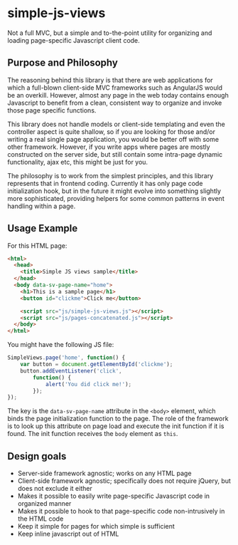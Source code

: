 # simple-js-views
Not a full MVC, but a simple and to-the-point utility for organizing and loading page-specific Javascript client code.

## Purpose and Philosophy
The reasoning behind this library is that there are web applications for which a full-blown client-side MVC
frameworks such as AngularJS would be an overkill. However, almost any page in the web today contains enough
Javascript to benefit from a clean, consistent way to organize and invoke those page specific functions.

This library does not handle models or client-side templating and even the controller aspect is quite shallow,
so if you are looking for those and/or writing a real single page application, you would be better off with
some other framework. However, if you write apps where pages are mostly constructed on the server side, but
still contain some intra-page dynamic functionality, ajax etc, this might be just for you.

The philosophy is to work from the simplest principles, and this library represents that in frontend coding.
Currently it has only page code initialization hook, but in the future it might evolve into something slightly
more sophisticated, providing helpers for some common patterns in event handling within a page.


## Usage Example
For this HTML page:

```html
<html>
  <head>
    <title>Simple JS views sample</title>
  </head>
  <body data-sv-page-name="home">
    <h1>This is a sample page</h1>
    <button id="clickme">Click me</button>

    <script src="js/simple-js-views.js"></script>
    <script src="js/pages-concatenated.js"></script>
  </body>
</html>
```

You might have the following JS file:

```javascript
SimpleViews.page('home', function() {
    var button = document.getElementById('clickme');
    button.addEventListener('click',
        function() {
            alert('You did click me!');
        });
});
```

The key is the `data-sv-page-name` attribute in the `<body>` element, which binds the page initialization
function to the page. The role of the framework is to look up this attribute on page load and execute
the init function if it is found. The init function receives the `body` element as `this`.


## Design goals
* Server-side framework agnostic; works on any HTML page
* Client-side framework agnostic; specifically does not require jQuery, but does not exclude it either
* Makes it possible to easily write page-specific Javascript code in organized manner
* Makes it possible to hook to that page-specific code non-intrusively in the HTML code
* Keep it simple for pages for which simple is sufficient
* Keep inline javascript out of HTML
